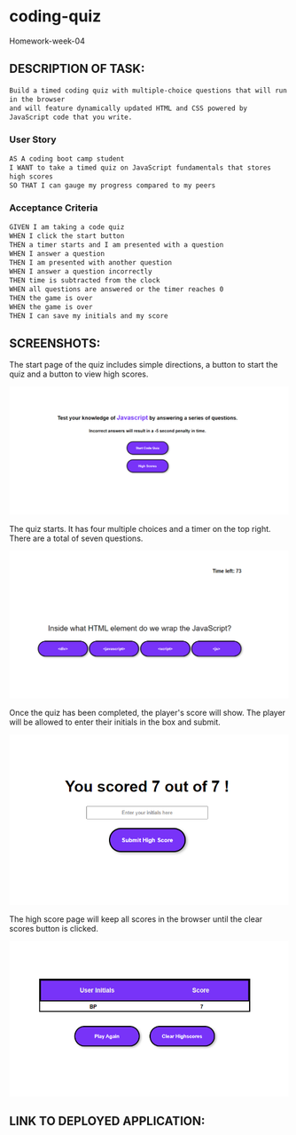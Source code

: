 # coding-quiz
Homework-week-04


## DESCRIPTION OF TASK:
```
Build a timed coding quiz with multiple-choice questions that will run in the browser 
and will feature dynamically updated HTML and CSS powered by JavaScript code that you write. 
```

### User Story

```
AS A coding boot camp student
I WANT to take a timed quiz on JavaScript fundamentals that stores high scores
SO THAT I can gauge my progress compared to my peers
```

### Acceptance Criteria

```
GIVEN I am taking a code quiz
WHEN I click the start button
THEN a timer starts and I am presented with a question
WHEN I answer a question
THEN I am presented with another question
WHEN I answer a question incorrectly
THEN time is subtracted from the clock
WHEN all questions are answered or the timer reaches 0
THEN the game is over
WHEN the game is over
THEN I can save my initials and my score
```



## SCREENSHOTS:

The start page of the quiz includes simple directions, a button to start the quiz and a button to view high scores.

![The Coding Quiz application displays Start Quiz and High Score buttons.](./assets/images/start-page.png)

The quiz starts. It has four multiple choices and a timer on the top right. There are a total of seven questions.

![The first question of the quiz.](./assets/images/questions-and-timer.png)

Once the quiz has been completed, the player's score will show. The player will be allowed to enter their initials in the box and submit.

![The score and submit initials for high score.](./assets/images/submit-highscore.png)

The high score page will keep all scores in the browser until the clear scores button is clicked.

![The high score page.](./assets/images/highscorepage.png)




## LINK TO DEPLOYED APPLICATION: